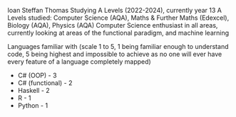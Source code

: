 Ioan Steffan Thomas
Studying A Levels (2022-2024), currently year 13
A Levels studied: Computer Science (AQA), Maths & Further Maths (Edexcel), Biology (AQA), Physics (AQA)
Computer Science enthusiast in all areas, currently looking at areas of the functional paradigm, and machine learning

Languages familiar with (scale 1 to 5, 1 being familiar enough to understand code, 5 being highest and impossible to achieve as no one will ever have every feature of a language completely mapped)
  - C# (OOP) - 3
  - C# (functional) - 2
  - Haskell - 2
  - R - 1
  - Python - 1
  

